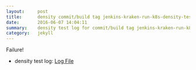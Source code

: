 ```yaml
---
layout:     post
title:      density commit/build tag jenkins-kraken-run-k8s-density-tests-100-3
date:       2016-06-07 14:04:11
summary:    density test log for commit/build tag jenkins-kraken-run-k8s-density-tests-100-3.
category:   jekyll
---
```


Failure!

- density test log: [Log File](http://s3-us-west-2.amazonaws.com/kraken-e2e-logs/density/jenkins-kraken-run-k8s-density-tests-100-3/build-log.txt)
